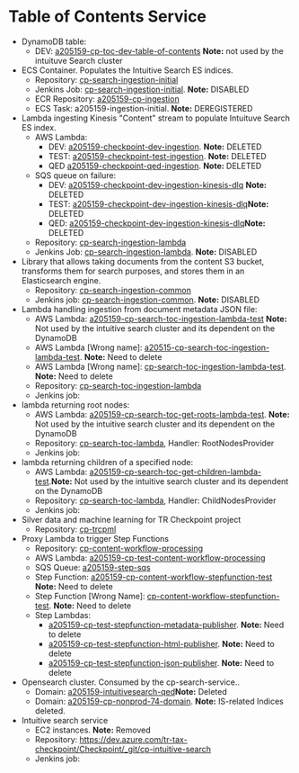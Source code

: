 # Table of Contents Service
- DynamoDB table:
    - DEV: [a205159-cp-toc-dev-table-of-contents](https://console.aws.amazon.com/dynamodb/home?region=us-east-1#tables:selected=a205159-cp-toc-dev-table-of-contents;tab=items) **Note:** not used by the intuituve Search  cluster
- ECS Container. Populates the Intuitive Search ES indices.
    - Repository: [cp-search-ingestion-initial](https://dev.azure.com/tr-tax-checkpoint/Checkpoint/_git/cp-search-ingestion-initial?path=/src/main/java/com/trgr/trta/search/ingestion/initial/infrastructure/spring/Application.java)
    - Jenkins Job: [cp-search-ingestion-initial](https://devops-jenkins.tr-tax-cp-preprod.aws-int.thomsonreuters.com/job/pipelines/job/Checkpoint/job/cp-search-ingestion-initial/). **Note:** DISABLED
    - ECR Repository: [a205159-cp-ingestion](https://us-east-1.console.aws.amazon.com/ecr/repositories/private/401148645463/a205159-cp-ingestion)
    - ECS Task: a205159-ingestion-initial. **Note:** DEREGISTERED
- Lambda ingesting Kinesis "Content" stream to populate Intuituve Search ES index.
    - AWS Lambda:
        - DEV: [a205159-checkpoint-dev-ingestion](https://us-east-1.console.aws.amazon.com/lambda/home?region=us-east-1#/functions/a205159-checkpoint-dev-ingestion?tab=code). **Note:** DELETED
        - TEST: [a205159-checkpoint-test-ingestion](https://us-east-1.console.aws.amazon.com/lambda/home?region=us-east-1#/functions/a205159-checkpoint-test-ingestion?tab=code). **Note:** DELETED
        - QED [a205159-checkpoint-qed-ingestion](https://us-east-1.console.aws.amazon.com/lambda/home?region=us-east-1#/functions/a205159-checkpoint-qed-ingestion?tab=code). **Note:** DELETED
    - SQS queue on failure: 
        - DEV: [a205159-checkpoint-dev-ingestion-kinesis-dlq](https://us-east-1.console.aws.amazon.com/sqs/v2/home?region=us-east-1#/queues/https%3A%2F%2Fsqs.us-east-1.amazonaws.com%2F401148645463%2Fa205159-checkpoint-dev-ingestion-kinesis-dlq) **Note:** DELETED
        - TEST: [a205159-checkpoint-dev-ingestion-kinesis-dlq](https://us-east-1.console.aws.amazon.com/sqs/v2/home?region=us-east-1#/queues/https%3A%2F%2Fsqs.us-east-1.amazonaws.com%2F401148645463%2Fa205159-checkpoint-test-ingestion-kinesis-dlq)**Note:** DELETED
        - QED: [a205159-checkpoint-dev-ingestion-kinesis-dlq](https://us-east-1.console.aws.amazon.com/sqs/v2/home?region=us-east-1#/queues/https%3A%2F%2Fsqs.us-east-1.amazonaws.com%2F401148645463%2Fa205159-checkpoint-qed-ingestion-kinesis-dlq)**Note:** DELETED
    - Repository: [cp-search-ingestion-lambda](https://dev.azure.com/tr-tax-checkpoint/Checkpoint/_git/cp-search-ingestion-lambda?path=/src/main/java/com/trgr/trta/search/ingestion/lambda/infrastructure/lambda/Handler.java)
    - Jenkins Job: [cp-search-ingestion-lambda](https://devops-jenkins.tr-tax-cp-preprod.aws-int.thomsonreuters.com/job/pipelines/job/Checkpoint/job/cp-search-ingestion-lambda/). **Note:** DISABLED
- Library that allows taking documents from the content S3 bucket, transforms them for search purposes, and stores them in an Elasticsearch engine.
    - Repository: [cp-search-ingestion-common](https://dev.azure.com.mcas.ms/tr-tax-checkpoint/Checkpoint/_git/cp-search-ingestion-common)
    - Jenkins job: [cp-search-ingestion-common](https://cpdevops-jenkins.tr-tax-cp-preprod.aws-int.thomsonreuters.com/job/pipelines/job/Checkpoint/job/cp-search-ingestion-common/). **Note:** DISABLED
- Lambda handling ingestion from document metadata JSON file: 
    - AWS Lambda: [a205159-cp-search-toc-ingestion-lambda-test](https://console.aws.amazon.com/lambda/home?region=us-east-1#/functions/a205159-cp-search-toc-ingestion-lambda-test?tab=configuration) **Note:** Not used by the intuitive search cluster and its dependent on the DynamoDB
    - AWS Lambda [Wrong name]: [a20515-cp-search-toc-ingestion-lambda-test](https://us-east-1.console.aws.amazon.com/lambda/home?region=us-east-1#/functions/a20515-cp-search-toc-ingestion-lambda-test?tab=code). **Note:** Need to delete
    - AWS Lambda [Wrong name]: [cp-search-toc-ingestion-lambda-test](https://us-east-1.console.aws.amazon.com/lambda/home?region=us-east-1#/functions/cp-search-toc-ingestion-lambda-test?tab=code). **Note:** Need to delete
    - Repository: [cp-search-toc-ingestion-lambda](https://dev.azure.com/tr-tax-checkpoint/Checkpoint/_git/cp-search-toc-ingestion-lambda)
    - Jenkins job: 
- lambda returning root nodes: 
    - AWS Lambda: [a205159-cp-search-toc-get-roots-lambda-test](https://console.aws.amazon.com/lambda/home?region=us-east-1#/functions/a205159-cp-search-toc-get-roots-lambda-test?tab=configuration). **Note:** Not used by the intuitive search cluster and its dependent on the DynamoDB
    - Repository: [cp-search-toc-lambda](https://dev.azure.com/tr-tax-checkpoint/Checkpoint/_git/cp-search-toc-lambda?path=/src/main/java/com/tr/checkpoint/toc/RootNodesProvider.java&_a=contents&version=GBmaster), Handler: RootNodesProvider
    - Jenkins job: 
- lambda returning children of a specified node:
    - AWS Lambda: [a205159-cp-search-toc-get-children-lambda-test](https://console.aws.amazon.com/lambda/home?region=us-east-1#/functions/a205159-cp-search-toc-get-children-lambda-test?tab=configuration).**Note:** Not used by the intuitive search cluster and its dependent on the DynamoDB
    - Repository: [cp-search-toc-lambda](https://dev.azure.com/tr-tax-checkpoint/Checkpoint/_git/cp-search-toc-lambda?path=/src/main/java/com/tr/checkpoint/toc/ChildNodesProvider.java&_a=contents&version=GBmaster), Handler: ChildNodesProvider
    - Jenkins job: 
- Silver data and machine learning for TR Checkpoint project
    - Repository: [cp-trcpml](https://dev.azure.com/tr-tax-checkpoint/Checkpoint/_git/cp-trcpml)
- Proxy Lambda to trigger Step Functions
    - Repository: [cp-content-workflow-processing](https://dev.azure.com/tr-tax-checkpoint/Checkpoint/_git/cp-content-workflow-processing)
    - AWS Lambda: [a205159-cp-test-content-workflow-processing](https://us-east-1.console.aws.amazon.com/lambda/home?region=us-east-1#/functions/a205159-cp-test-content-workflow-processing)
    - SQS Queue: [a205159-step-sqs](https://us-east-1.console.aws.amazon.com/sqs/v2/home?region=us-east-1#/queues/https%3A%2F%2Fsqs.us-east-1.amazonaws.com%2F401148645463%2Fa205159-step-sqs)
    - Step Function: [a205159-cp-content-workflow-stepfunction-test](https://us-east-1.console.aws.amazon.com/states/home?region=us-east-1#/statemachines/view/arn:aws:states:us-east-1:401148645463:stateMachine:a205159-cp-content-workflow-stepfunction-test) **Note:** Need to delete
    - Step Function [Wrong Name]: [cp-content-workflow-stepfunction-test](https://us-east-1.console.aws.amazon.com/states/home?region=us-east-1#/statemachines/view/arn:aws:states:us-east-1:401148645463:stateMachine:cp-content-workflow-stepfunction-test). **Note:** Need to delete
    - Step Lambdas:
        - [a205159-cp-test-stepfunction-metadata-publisher](https://us-east-1.console.aws.amazon.com/lambda/home?region=us-east-1#/functions/a205159-cp-test-stepfunction-metadata-publisher?tab=code). **Note:** Need to delete
        - [a205159-cp-test-stepfunction-html-publisher](https://us-east-1.console.aws.amazon.com/lambda/home?region=us-east-1#/functions/a205159-cp-test-stepfunction-html-publisher?tab=code). **Note:** Need to delete
        - [a205159-cp-test-stepfunction-json-publisher](https://us-east-1.console.aws.amazon.com/lambda/home?region=us-east-1#/functions/a205159-cp-test-stepfunction-json-publisher?tab=code). **Note:** Need to delete
- Opensearch cluster. Consumed by the cp-search-service..
    - Domain: [a205159-intuitivesearch-qed](https://us-east-1.console.aws.amazon.com/aos/home?region=us-east-1#opensearch/domains/a205159-intuitivesearch-qed)**Note:** Deleted
    - Domain: [a205159-cp-nonprod-74-domain](https://us-east-1.console.aws.amazon.com/aos/home?region=us-east-1#opensearch/domains/a205159-cp-nonprod-74-domain). **Note:** IS-related Indices deleted.
- Intuitive search service
    - EC2 instances. **Note:** Removed
    - Repository: https://dev.azure.com/tr-tax-checkpoint/Checkpoint/_git/cp-intuitive-search
    - Jenkins job: